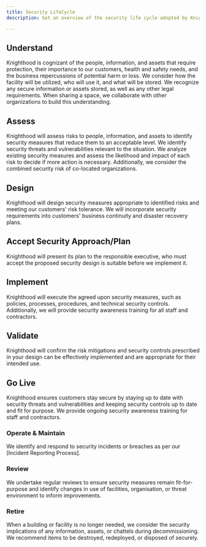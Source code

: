 ```yaml
---
title: Security LifeCycle
description: Get an overview of the security life cycle adopted by Knighthood and learn how we identify and mitigate risks. 

---
```



## Understand

Knighthood is cognizant of the people, information, and assets that require protection, their importance to our customers, health and safety needs, and the business repercussions of potential harm or loss. We consider how the facility will be utilized, who will use it, and what will be stored. We recognize any secure information or assets stored, as well as any other legal requirements. When sharing a space, we collaborate with other organizations to build this understanding.

## Assess

Knighthood will assess risks to people, information, and assets to identify security measures that reduce them to an acceptable level. We identify security threats and vulnerabilities relevant to the situation. We analyze existing security measures and assess the likelihood and impact of each risk to decide if more action is necessary. Additionally, we consider the combined security risk of co-located organizations.

## Design

Knighthood will design security measures appropriate to identified risks and meeting our customers' risk tolerance. We will incorporate security requirements into customers' business continuity and disaster recovery plans.

## Accept Security Approach/Plan

Knighthood will present its plan to the responsible executive, who must accept the proposed security design is suitable before we implement it.

## Implement

Knighthood will execute the agreed upon security measures, such as policies, processes, procedures, and technical security controls. Additionally, we will provide security awareness training for all staff and contractors.

## Validate

Knighthood will confirm the risk mitigations and security controls prescribed in your design can be effectively implemented and are appropriate for their intended use.

## Go Live

Knighthood ensures customers stay secure by staying up to date with security threats and vulnerabilities and keeping security controls up to date and fit for purpose. We provide ongoing security awareness training for staff and contractors.

### Operate & Maintain

We identify and respond to security incidents or breaches as per our [Incident Reporting Process].

### Review

We undertake regular reviews to ensure security measures remain fit-for-purpose and identify changes in use of facilities, organisation, or threat environment to inform improvements.

### Retire

When a building or facility is no longer needed, we consider the security implications of any information, assets, or chattels during decommissioning. We recommend items to be destroyed, redeployed, or disposed of securely.
